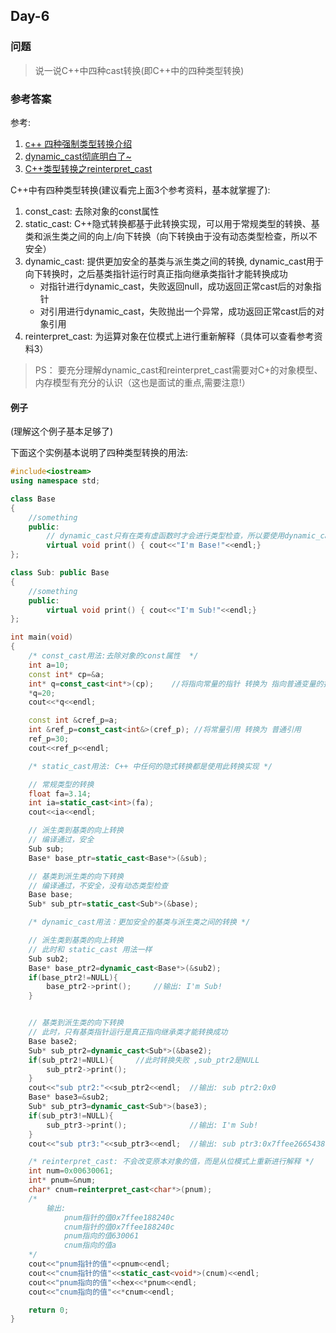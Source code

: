 ## Day-6

### 问题

> 说一说C++中四种cast转换(即C++中的四种类型转换)

### 参考答案

参考:

1. [c++ 四种强制类型转换介绍](https://blog.csdn.net/ydar95/article/details/69822540)
2. [dynamic_cast彻底明白了~](https://blog.csdn.net/hongkangwl/article/details/21161713)
3. [C++类型转换之reinterpret_cast](https://zhuanlan.zhihu.com/p/33040213)


C++中有四种类型转换(建议看完上面3个参考资料，基本就掌握了):

1. const_cast: 去除对象的const属性
2. static_cast: C++隐式转换都基于此转换实现，可以用于常规类型的转换、基类和派生类之间的向上/向下转换（向下转换由于没有动态类型检查，所以不安全）
3. dynamic_cast: 提供更加安全的基类与派生类之间的转换, dynamic_cast用于向下转换时，之后基类指针运行时真正指向继承类指针才能转换成功
    * 对指针进行dynamic_cast，失败返回null，成功返回正常cast后的对象指针
    * 对引用进行dynamic_cast，失败抛出一个异常，成功返回正常cast后的对象引用
4. reinterpret_cast: 为运算对象在位模式上进行重新解释（具体可以查看参考资料3）

> PS： 要充分理解dynamic_cast和reinterpret_cast需要对C+的对象模型、内存模型有充分的认识（这也是面试的重点,需要注意!）

#### 例子

(理解这个例子基本足够了)

下面这个实例基本说明了四种类型转换的用法:

```cpp
#include<iostream>
using namespace std;

class Base
{
    //something
    public:
        // dynamic_cast只有在类有虚函数时才会进行类型检查，所以要使用dynamic_cast就需要定义虚函数
        virtual void print() { cout<<"I'm Base!"<<endl;}
};

class Sub: public Base
{
    //something
    public:
        virtual void print() { cout<<"I'm Sub!"<<endl;}
};

int main(void)
{
    /* const_cast用法:去除对象的const属性  */
    int a=10;
    const int* cp=&a;
    int* q=const_cast<int*>(cp);    //将指向常量的指针 转换为 指向普通变量的指针
    *q=20;
    cout<<*q<<endl;

    const int &cref_p=a;
    int &ref_p=const_cast<int&>(cref_p); //将常量引用 转换为 普通引用
    ref_p=30;
    cout<<ref_p<<endl;

    /* static_cast用法: C++ 中任何的隐式转换都是使用此转换实现 */

    // 常规类型的转换
    float fa=3.14;
    int ia=static_cast<int>(fa);
    cout<<ia<<endl;

    // 派生类到基类的向上转换
    // 编译通过，安全
    Sub sub;
    Base* base_ptr=static_cast<Base*>(&sub);

    // 基类到派生类的向下转换
    // 编译通过，不安全，没有动态类型检查
    Base base;
    Sub* sub_ptr=static_cast<Sub*>(&base);

    /* dynamic_cast用法：更加安全的基类与派生类之间的转换 */

    // 派生类到基类的向上转换
    // 此时和 static_cast 用法一样
    Sub sub2;
    Base* base_ptr2=dynamic_cast<Base*>(&sub2);
    if(base_ptr2!=NULL){
        base_ptr2->print();     //输出: I'm Sub!
    }


    // 基类到派生类的向下转换
    // 此时，只有基类指针运行是真正指向继承类才能转换成功
    Base base2;
    Sub* sub_ptr2=dynamic_cast<Sub*>(&base2);
    if(sub_ptr2!=NULL){     //此时转换失败 ,sub_ptr2是NULL
        sub_ptr2->print();
    }
    cout<<"sub ptr2:"<<sub_ptr2<<endl;  //输出: sub ptr2:0x0
    Base* base3=&sub2;
    Sub* sub_ptr3=dynamic_cast<Sub*>(base3);
    if(sub_ptr3!=NULL){
        sub_ptr3->print();              //输出: I'm Sub!
    }
    cout<<"sub ptr3:"<<sub_ptr3<<endl;  //输出: sub ptr3:0x7ffee2665438

    /* reinterpret_cast: 不会改变原本对象的值，而是从位模式上重新进行解释 */
    int num=0x00630061;
    int* pnum=&num;
    char* cnum=reinterpret_cast<char*>(pnum);
    /*
        输出:
            pnum指针的值0x7ffee188240c
            cnum指针的值0x7ffee188240c
            pnum指向的值630061
            cnum指向的值a
    */
    cout<<"pnum指针的值"<<pnum<<endl;
    cout<<"cnum指针的值"<<static_cast<void*>(cnum)<<endl;
    cout<<"pnum指向的值"<<hex<<*pnum<<endl;
    cout<<"cnum指向的值"<<*cnum<<endl;

    return 0;
}
```
